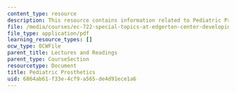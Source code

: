 ```yaml
---
content_type: resource
description: This resource contains information related to Pediatric Prosthetics.
file: /media/courses/ec-722-special-topics-at-edgerton-center-developing-world-prosthetics-spring-2010/6864ab61f33e4cf9a565de4d91ece1a6_MITEC_722S10_PediatricPros.pdf
file_type: application/pdf
learning_resource_types: []
ocw_type: OCWFile
parent_title: Lectures and Readings
parent_type: CourseSection
resourcetype: Document
title: Pediatric Prosthetics
uid: 6864ab61-f33e-4cf9-a565-de4d91ece1a6
---
```

